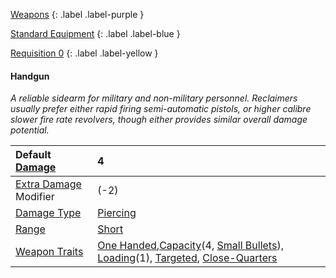 
[Weapons](Game/Weapons-List)
{: .label .label-purple }

[Standard Equipment](Game/Standard-Equipment)
{: .label .label-blue }

[Requisition 0](Game/Deployment#Requisition)
{: .label .label-yellow }
#### Handgun
*A reliable sidearm for military and non-military personnel. Reclaimers usually prefer either rapid firing semi-automatic pistols, or higher calibre slower fire rate revolvers, though either provides similar overall damage potential.*

| Default [Damage](Core/Weapons#Calculating%20Damage)       | 4                                                                                                                                                                                                                                                                            |
| :-------------------------------------------------------- | :--------------------------------------------------------------------------------------------------------------------------------------------------------------------------------------------------------------------------------------------------------------------------- |
| [Extra Damage](Game/Core/Attacks#Extra%20Damage) Modifier | (-2)                                                                                                                                                                                                                                                                         |
| [Damage Type](Core/Weapons#Damage%20Type)                 | [Piercing](Game/Core/Injury#Piercing)                                                                                                                                                                                                                                        |
| [Range](Core/Weapons#Range)                               | [Short](Game/Core/Movement#Short)                                                                                                                                                                                                                                            |
| [Weapon Traits](Core/Weapon-Traits)                       | [One Handed](Game/Core/Blocks/One-Handed),[Capacity](Game/Core/Blocks/Capacity)(4, [Small Bullets](Game/Munition-Details#Small%20Bullets)), [Loading](Game/Core/Blocks/Loading)(1), [Targeted](Game/Core/Blocks/Targeted), [Close-Quarters](Game/Core/Blocks/Close-Quarters) |

